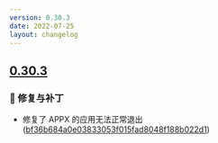 ```yaml
---
version: 0.30.3
date: 2022-07-25
layout: changelog
---
```

## [0.30.3](#0.30.3)
### 🐛 修复与补丁

- 修复了 APPX 的应用无法正常退出 ([bf36b684a0e03833053f015fad8048f188b022d1](https://github.com/Voxelum/x-minecraft-launcher/commit/bf36b684a0e03833053f015fad8048f188b022d1))